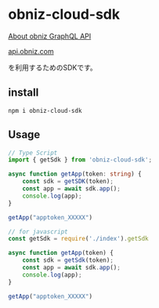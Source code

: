 # obniz-cloud-sdk

[About obniz GraphQL API](https://obniz.com/doc/reference/cloud/cloudapi)

[api.obniz.com](https://api.obniz.io/v1/graphql)

を利用するためのSDKです。


## install

```shell
npm i obniz-cloud-sdk
```

## Usage

```TypeScript
// Type Script
import { getSdk } from 'obniz-cloud-sdk';

async function getApp(token: string) {
    const sdk = getSDK(token);
    const app = await sdk.app();
    console.log(app);
}

getApp("apptoken_XXXXX")
```

```javascript
// for javascript
const getSdk = require('./index').getSdk

async function getApp(token) {
    const sdk = getSdk(token);
    const app = await sdk.app();
    console.log(app);
}

getApp("apptoken_XXXXX")
```